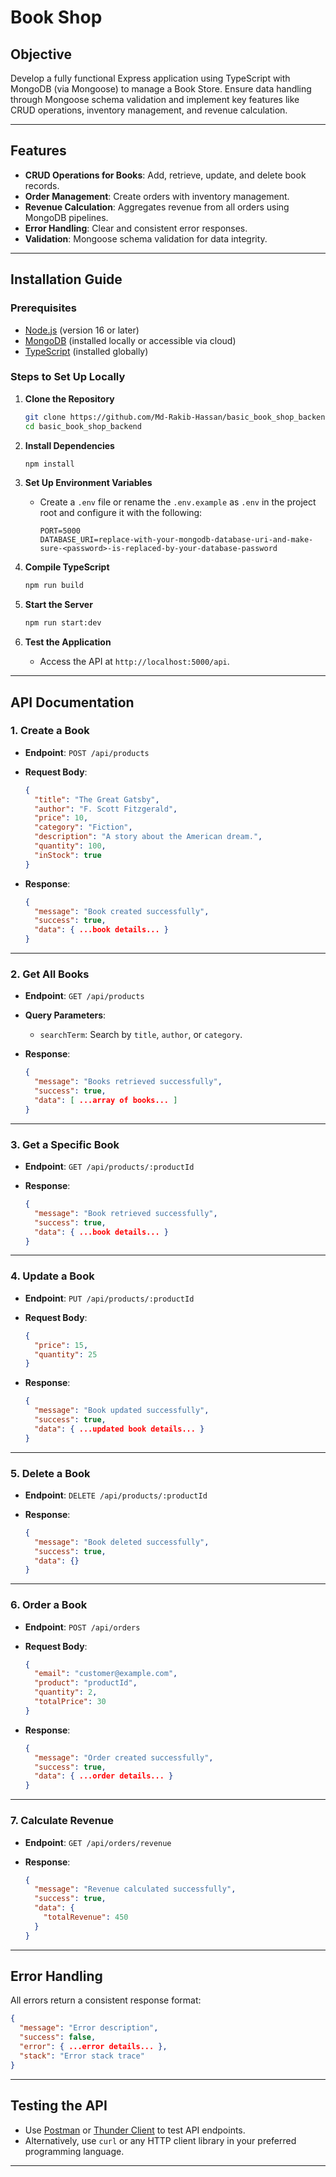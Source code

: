 # Book Shop

## Objective

Develop a fully functional Express application using TypeScript with MongoDB (via Mongoose) to manage a Book Store. Ensure data handling through Mongoose schema validation and implement key features like CRUD operations, inventory management, and revenue calculation.

---

## Features

- **CRUD Operations for Books**: Add, retrieve, update, and delete book records.
- **Order Management**: Create orders with inventory management.
- **Revenue Calculation**: Aggregates revenue from all orders using MongoDB pipelines.
- **Error Handling**: Clear and consistent error responses.
- **Validation**: Mongoose schema validation for data integrity.

---

## Installation Guide

### Prerequisites

- [Node.js](https://nodejs.org/) (version 16 or later)
- [MongoDB](https://www.mongodb.com/) (installed locally or accessible via cloud)
- [TypeScript](https://www.typescriptlang.org/) (installed globally)

### Steps to Set Up Locally

1. **Clone the Repository**

   ```bash
   git clone https://github.com/Md-Rakib-Hassan/basic_book_shop_backend.git
   cd basic_book_shop_backend
   ```

2. **Install Dependencies**

   ```bash
   npm install
   ```

3. **Set Up Environment Variables**

   - Create a `.env` file or rename the `.env.example` as `.env` in the project root and configure it with the following:
     ```
     PORT=5000
     DATABASE_URI=replace-with-your-mongodb-database-uri-and-make-sure-<password>-is-replaced-by-your-database-password
     ```

4. **Compile TypeScript**

   ```bash
   npm run build
   ```

5. **Start the Server**

   ```bash
   npm run start:dev
   ```

6. **Test the Application**
   - Access the API at `http://localhost:5000/api`.

---

## API Documentation

### 1. **Create a Book**

- **Endpoint**: `POST /api/products`
- **Request Body**:

  ```json
  {
    "title": "The Great Gatsby",
    "author": "F. Scott Fitzgerald",
    "price": 10,
    "category": "Fiction",
    "description": "A story about the American dream.",
    "quantity": 100,
    "inStock": true
  }
  ```

- **Response**:
  ```json
  {
    "message": "Book created successfully",
    "success": true,
    "data": { ...book details... }
  }
  ```

---

### 2. **Get All Books**

- **Endpoint**: `GET /api/products`
- **Query Parameters**:

  - `searchTerm`: Search by `title`, `author`, or `category`.

- **Response**:
  ```json
  {
    "message": "Books retrieved successfully",
    "success": true,
    "data": [ ...array of books... ]
  }
  ```

---

### 3. **Get a Specific Book**

- **Endpoint**: `GET /api/products/:productId`

- **Response**:
  ```json
  {
    "message": "Book retrieved successfully",
    "success": true,
    "data": { ...book details... }
  }
  ```

---

### 4. **Update a Book**

- **Endpoint**: `PUT /api/products/:productId`
- **Request Body**:

  ```json
  {
    "price": 15,
    "quantity": 25
  }
  ```

- **Response**:
  ```json
  {
    "message": "Book updated successfully",
    "success": true,
    "data": { ...updated book details... }
  }
  ```

---

### 5. **Delete a Book**

- **Endpoint**: `DELETE /api/products/:productId`

- **Response**:
  ```json
  {
    "message": "Book deleted successfully",
    "success": true,
    "data": {}
  }
  ```

---

### 6. **Order a Book**

- **Endpoint**: `POST /api/orders`
- **Request Body**:

  ```json
  {
    "email": "customer@example.com",
    "product": "productId",
    "quantity": 2,
    "totalPrice": 30
  }
  ```

- **Response**:
  ```json
  {
    "message": "Order created successfully",
    "success": true,
    "data": { ...order details... }
  }
  ```

---

### 7. **Calculate Revenue**

- **Endpoint**: `GET /api/orders/revenue`

- **Response**:
  ```json
  {
    "message": "Revenue calculated successfully",
    "success": true,
    "data": {
      "totalRevenue": 450
    }
  }
  ```

---

## Error Handling

All errors return a consistent response format:

```json
{
  "message": "Error description",
  "success": false,
  "error": { ...error details... },
  "stack": "Error stack trace"
}
```

---

## Testing the API

- Use [Postman](https://www.postman.com/) or [Thunder Client](https://www.thunderclient.com/) to test API endpoints.
- Alternatively, use `curl` or any HTTP client library in your preferred programming language.

---
